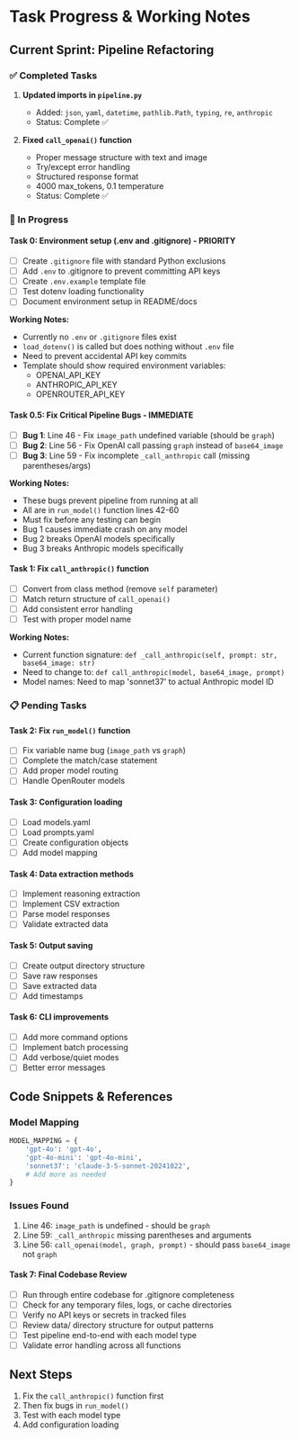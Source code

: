# Task Progress & Working Notes

## Current Sprint: Pipeline Refactoring

### ✅ Completed Tasks
1. **Updated imports in `pipeline.py`**
   - Added: `json`, `yaml`, `datetime`, `pathlib.Path`, `typing`, `re`, `anthropic`
   - Status: Complete ✅

2. **Fixed `call_openai()` function**
   - Proper message structure with text and image
   - Try/except error handling  
   - Structured response format
   - 4000 max_tokens, 0.1 temperature
   - Status: Complete ✅

### 🚧 In Progress

#### Task 0: Environment setup (.env and .gitignore) - **PRIORITY**
- [ ] Create `.gitignore` file with standard Python exclusions
- [ ] Add `.env` to .gitignore to prevent committing API keys
- [ ] Create `.env.example` template file
- [ ] Test dotenv loading functionality
- [ ] Document environment setup in README/docs

**Working Notes:**
- Currently no `.env` or `.gitignore` files exist
- `load_dotenv()` is called but does nothing without `.env` file
- Need to prevent accidental API key commits
- Template should show required environment variables:
  - OPENAI_API_KEY
  - ANTHROPIC_API_KEY  
  - OPENROUTER_API_KEY

#### Task 0.5: Fix Critical Pipeline Bugs - **IMMEDIATE**
- [ ] **Bug 1**: Line 46 - Fix `image_path` undefined variable (should be `graph`)
- [ ] **Bug 2**: Line 56 - Fix OpenAI call passing `graph` instead of `base64_image`  
- [ ] **Bug 3**: Line 59 - Fix incomplete `_call_anthropic` call (missing parentheses/args)

**Working Notes:**
- These bugs prevent pipeline from running at all
- All are in `run_model()` function lines 42-60
- Must fix before any testing can begin
- Bug 1 causes immediate crash on any model
- Bug 2 breaks OpenAI models specifically  
- Bug 3 breaks Anthropic models specifically

#### Task 1: Fix `call_anthropic()` function
- [ ] Convert from class method (remove `self` parameter)
- [ ] Match return structure of `call_openai()`
- [ ] Add consistent error handling
- [ ] Test with proper model name

**Working Notes:**
- Current function signature: `def _call_anthropic(self, prompt: str, base64_image: str)`
- Need to change to: `def call_anthropic(model, base64_image, prompt)`
- Model names: Need to map 'sonnet37' to actual Anthropic model ID

### 📋 Pending Tasks

#### Task 2: Fix `run_model()` function
- [ ] Fix variable name bug (`image_path` vs `graph`)
- [ ] Complete the match/case statement
- [ ] Add proper model routing
- [ ] Handle OpenRouter models

#### Task 3: Configuration loading
- [ ] Load models.yaml
- [ ] Load prompts.yaml
- [ ] Create configuration objects
- [ ] Add model mapping

#### Task 4: Data extraction methods
- [ ] Implement reasoning extraction
- [ ] Implement CSV extraction
- [ ] Parse model responses
- [ ] Validate extracted data

#### Task 5: Output saving
- [ ] Create output directory structure
- [ ] Save raw responses
- [ ] Save extracted data
- [ ] Add timestamps

#### Task 6: CLI improvements
- [ ] Add more command options
- [ ] Implement batch processing
- [ ] Add verbose/quiet modes
- [ ] Better error messages

## Code Snippets & References

### Model Mapping
```python
MODEL_MAPPING = {
    'gpt-4o': 'gpt-4o',
    'gpt-4o-mini': 'gpt-4o-mini', 
    'sonnet37': 'claude-3-5-sonnet-20241022',
    # Add more as needed
}
```

### Issues Found
1. Line 46: `image_path` is undefined - should be `graph`
2. Line 59: `_call_anthropic` missing parentheses and arguments
3. Line 56: `call_openai(model, graph, prompt)` - should pass `base64_image` not `graph`

#### Task 7: Final Codebase Review
- [ ] Run through entire codebase for .gitignore completeness
- [ ] Check for any temporary files, logs, or cache directories
- [ ] Verify no API keys or secrets in tracked files
- [ ] Review data/ directory structure for output patterns
- [ ] Test pipeline end-to-end with each model type
- [ ] Validate error handling across all functions

## Next Steps
1. Fix the `call_anthropic()` function first
2. Then fix bugs in `run_model()`
3. Test with each model type
4. Add configuration loading